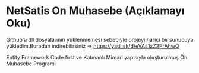 # NetSatis On Muhasebe (Açıklamayı Oku)
Github'a dll dosyalarının yüklenmemesi sebebiyle projeyi harici bir sunucuya yükledim.Buradan indirebilirsiniz => https://yadi.sk/d/eVAs1xZ2PrAhwQ

Entity Framework Code first ve Katmanlı Mimari yapısıyla oluşturulmuş Ön Muhasebe Programı
